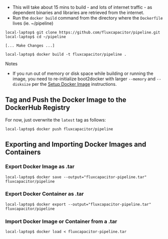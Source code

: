 * This will take about 15 mins to build - and lots of internet traffic - as dependent binaries and libraries are retrieved from the internet.
* Run the `docker build` command from the directory where the `Dockerfile` lives (ie. ~/pipeline)

```
local-laptop$ git clone https://github.com/fluxcapacitor/pipeline.git
local-laptop$ cd ~/pipeline

[... Make Changes ...]

local-laptop$ docker build -t fluxcapacitor/pipeline .
```
Notes
* If you run out of memory or disk space while building or running the image, you need to re-initialize boot2docker with larger `--memory` and `--disksize` per the [Setup Docker Image](https://github.com/fluxcapacitor/pipeline/wiki/Setup-Docker-Image#macos-x-and-windows) instructions.

## Tag and Push the Docker Image to the DockerHub Registry
For now, just overwrite the `latest` tag as follows:
```
local-laptop$ docker push fluxcapacitor/pipeline
```

## Exporting and Importing Docker Images and Containers
### Export Docker Image as .tar
```
local-laptop$ docker save --output="fluxcapacitor-pipeline.tar" fluxcapacitor/pipeline
```
### Export Docker Container as .tar
```
local-laptop$ docker export --output="fluxcapacitor-pipeline.tar" fluxcapacitor/pipeline
```
### Import Docker Image or Container from a .tar
```
local-laptop$ docker load < fluxcapacitor-pipeline.tar
```